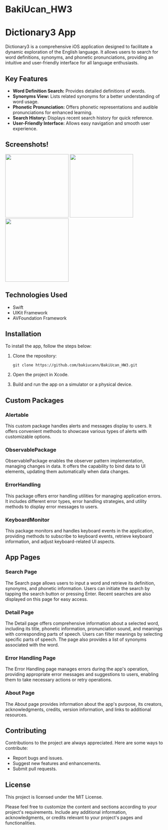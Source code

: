 # BakiUcan_HW3
# Dictionary3 App

Dictionary3 is a comprehensive iOS application designed to facilitate a dynamic exploration of the English language. It allows users to search for word definitions, synonyms, and phonetic pronunciations, providing an intuitive and user-friendly interface for all language enthusiasts.

## Key Features

- **Word Definition Search:** Provides detailed definitions of words.
- **Synonyms View:** Lists related synonyms for a better understanding of word usage.
- **Phonetic Pronunciation:** Offers phonetic representations and audible pronunciations for enhanced learning.
- **Search History:** Displays recent search history for quick reference.
- **User-Friendly Interface:** Allows easy navigation and smooth user experience.

## Screenshots!

<p float="left">
  <img src="https://github.com/bakiucann/BakiUcan_HW3/assets/113190194/3374a0a7-9543-4931-8f9c-493bed343fbf" width="200" />
  <img src="https://github.com/bakiucann/BakiUcan_HW3/assets/113190194/299d6632-eeb3-4f7c-aab5-c8c52dc28079" width="200" />
  <img src="https://github.com/bakiucann/BakiUcan_HW3/assets/113190194/69881456-97d6-44d6-b484-b88da7d58ba1" width="200" />
</p>

## Technologies Used

- Swift
- UIKit Framework
- AVFoundation Framework

## Installation

To install the app, follow the steps below:

1. Clone the repository:

    ```
    git clone https://github.com/bakiucann/BakiUcan_HW3.git
    ```

2. Open the project in Xcode.
3. Build and run the app on a simulator or a physical device.

## Custom Packages

### Alertable
This custom package handles alerts and messages display to users. It offers convenient methods to showcase various types of alerts with customizable options.

### ObservablePackage
ObservablePackage enables the observer pattern implementation, managing changes in data. It offers the capability to bind data to UI elements, updating them automatically when data changes.

### ErrorHandling
This package offers error handling utilities for managing application errors. It includes different error types, error handling strategies, and utility methods to display error messages to users.

### KeyboardMonitor
This package monitors and handles keyboard events in the application, providing methods to subscribe to keyboard events, retrieve keyboard information, and adjust keyboard-related UI aspects.

## App Pages

### Search Page
The Search page allows users to input a word and retrieve its definition, synonyms, and phonetic information. Users can initiate the search by tapping the search button or pressing Enter. Recent searches are also displayed on this page for easy access.

### Detail Page
The Detail page offers comprehensive information about a selected word, including its title, phonetic information, pronunciation sound, and meanings with corresponding parts of speech. Users can filter meanings by selecting specific parts of speech. The page also provides a list of synonyms associated with the word.

### Error Handling Page
The Error Handling page manages errors during the app's operation, providing appropriate error messages and suggestions to users, enabling them to take necessary actions or retry operations.

### About Page
The About page provides information about the app's purpose, its creators, acknowledgments, credits, version information, and links to additional resources.

## Contributing
Contributions to the project are always appreciated. Here are some ways to contribute:

- Report bugs and issues.
- Suggest new features and enhancements.
- Submit pull requests.

## License
This project is licensed under the MIT License.

Please feel free to customize the content and sections according to your project's requirements. Include any additional information, acknowledgments, or credits relevant to your project's pages and functionalities.

